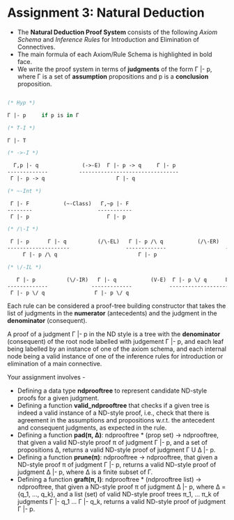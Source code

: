# Assignment 3: Natural Deduction

- The **Natural Deduction Proof System** consists of the following *Axiom Schema* and *Inference Rules* for Introduction and Elimination of Connectives.
- The main formula of each Axiom/Rule Schema is highlighted in bold face.
- We write the proof system in terms of **judgments** of the form  Γ |- p, where Γ is a set of **assumption** propositions and p is a **conclusion** proposition. 

```OCaml

(* Hyp *)

Γ |- p     if p is in Γ 

(* T-I *)

Γ |- T

(* ->-I *)

  Γ,p |- q              (->-E)  Γ |- p -> q     Γ |- p
-------------          --------------------------------
 Γ |- p -> q                       Γ |- q

(* ~-Int *)

 Γ |- F           (~-Class)   Γ,~p |- F
--------                     -----------
 Γ |- p                         Γ |- p

(* /\-I *)

 Γ |- p      Γ |- q          (/\-EL)   Γ |- p /\ q           (/\-ER)   Γ |- p /\ q
--------------------                  -------------                   -------------
     Γ |- p /\ q                          Γ |- p                          Γ |- q

(* \/-IL *)

   Γ |- p          (\/-IR)   Γ |- q           (V-E)  Γ |- p \/ q      Γ, p |- r      Γ, q |- r 
-------------              -------------            -------------------------------------------
 Γ |- p \/ q                Γ |- p \/ q                                 Γ |- r

```

Each rule can be considered a proof-tree building constructor that takes the list of judgments in the **numerator** (antecedents) and the judgment in the **denominator** (consequent).

A proof of a judgment Γ |- p  in the ND style is a tree with the **denominator** (consequent) of the root node labelled with judgement  Γ |- p, and each leaf being labelled by an instance of one of the axiom schema, and each internal node being a valid instance of one of the inference rules for introduction or elimination of a main connective. 

Your assignment involves -
- Defining a data type **ndprooftree** to represent candidate ND-style proofs for a given judgment.
- Defining a function **valid_ndprooftree** that checks if a given tree is indeed a valid instance of a ND-style proof, i.e., check that there is agreement  in the assumptions and propositions w.r.t. the antecedent and consequent judgments, as expected in the rule. 
- Defining a function **pad(π, Δ)**: ndprooftree * (prop set) -> ndprooftree, that given a valid ND-style proof π of judgment  Γ |- p, and a set of propositions Δ, returns a valid ND-style proof of judgment Γ U Δ |- p.
- Defining a function **prune(π)**: ndprooftree  -> ndprooftree, that given a ND-style proof π of judgment  Γ |- p, returns a valid ND-style proof of judgment Δ |- p, where Δ is a finite subset of Γ.
- Defining a function **graft(π, l)**:  ndprooftree * (ndprooftree list) -> ndprooftree, that given a ND-style proof π of judgment Δ |- p, where Δ = {q_1, ..., q_k}, and a list (set) of valid ND-style proof trees π_1, ... π_k of judgments Γ |- q_1 ... Γ |- q_k, returns a valid ND-style proof of judgment Γ |- p.